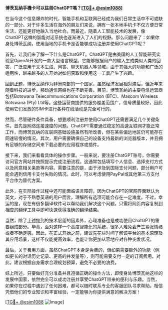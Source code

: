 **博茨瓦纳手機卡可以註冊ChatGPT嗎？[[TG💪+ @esim1088](https://t.me/s/esim1088)]**

在当今这个信息爆炸的时代，智能手机和互联网已经成为我们日常生活中不可或缺的一部分。对于许多生活在海外的朋友们来说，拥有一张本地手机卡不仅方便日常生活，还能更好地融入当地社会。而最近，随着人工智能技术的发展，像ChatGPT这样的智能对话系统也逐渐进入了人们的视野。那么问题来了：如果你身处博茨瓦纳，使用当地的手机卡是否能够成功注册并使用ChatGPT呢？

首先，让我们来了解一下什么是ChatGPT。ChatGPT是由美国的人工智能研究实验室OpenAI开发的一款大型语言模型。它能够根据用户的输入生成类似人类的回答，广泛应用于文本生成、问答、聊天机器人等领域。由于其强大的功能和广泛的适用性，越来越多的人开始对如何获取和使用这一工具产生了兴趣。

回到正题，博茨瓦纳作为非洲南部的一个国家，虽然经济发展相对滞后，但近年来随着科技的进步，移动通信网络也在不断完善。目前，博茨瓦纳的主要电信运营商包括Botswana Telecommunications Corporation (BTC)、Mascom Wireless Botswana (Pty) Ltd等。这些运营商提供的服务覆盖范围广，信号质量较好，因此使用它们发放的SIM卡进行各种在线活动是完全可行的。

然而，尽管硬件条件具备，想要顺利注册并使用ChatGPT还需要满足几个关键条件。首先是网络连接速度的问题。ChatGPT需要通过稳定的高速互联网才能正常工作，而博茨瓦纳的互联网基础设施虽然有所改善，但在某些偏远地区仍可能存在网速较慢的情况。其次，用户需要确保自己的设备支持最新的浏览器版本，并且拥有足够的存储空间来下载必要的应用程序或插件。

接下来，我们来看看具体的操作步骤。一般来说，要注册ChatGPT账号，你需要访问官方网站并按照提示完成注册流程。这通常包括填写个人信息、选择支付方式以及同意相关条款等内容。需要注意的是，由于涉及到国际支付问题，部分用户可能会遇到信用卡支付失败的情况。此时，可以考虑使用PayPal或其他第三方支付平台作为替代方案。

此外，在实际操作过程中还可能面临语言障碍。因为ChatGPT的官网界面默认为英文，对于不熟悉英语的用户而言，理解所有选项可能会存在一定难度。不过，幸运的是，现在有很多翻译软件可以帮助我们解决这个问题。只需将网页内容复制到相应的翻译工具中即可快速获得准确的翻译结果。

当然，除了上述提到的技术层面的因素外，心理准备也是成功使用ChatGPT的重要组成部分。毕竟，面对这样一个高度智能化的系统，很多人难免会产生紧张情绪或者不确定感。因此，在正式开始之前，建议先花些时间了解该平台的基本原理及其应用场景，这样不仅能提高效率，也能让你更加从容地应对各种突发状况。

最后，关于费用方面，虽然ChatGPT本身是免费的，但如果需要额外的功能（例如更长的对话历史记录、更高的并发量等），则可能需要支付一定的订阅费用。对此，建议根据自身需求合理规划预算，避免不必要的浪费。

综上所述，只要做好充分准备并且遵循正确的操作方法，即使身处博茨瓦纳这样的发展中国家，依然完全可以成功注册并享受ChatGPT带来的便利与乐趣。当然，如果你在过程中遇到了任何困难，都可以随时联系专业的客服团队寻求帮助。相信凭借他们的专业知识和丰富经验，一定能够为你提供满意的解决方案！

[[TG💪+ @esim1088](https://t.me/s/esim1088) ![Image](https://i.postimg.cc/4NQfJmqS/Snipaste-2025-05-13-00-14-12.png)]